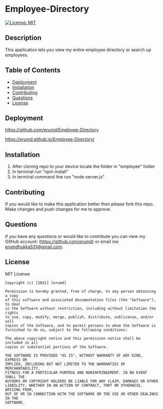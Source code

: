 # Employee-Directory

[![License: MIT](https://img.shields.io/badge/License-MIT-yellow.svg)](https://opensource.org/licenses/MIT)

## Description

This application lets you view my entire employee directory or search up employees.

## Table of Contents

- [Deployment](#deployment)
- [Installation](#installation)
- [Contributing](#contributing)
- [Questions](#questions)
- [License](#license)

## Deployment

https://github.com/erumd/Employee-Directory

https://erumd.github.io/Employee-Directory/

## Installation

1. After cloning repo to your device locate the folder in "employee" folder
2. In terminal run "npm install"
3. In terminal command line run "node server.js"

## Contributing

If you would like to make this application better then please fork this repo. Make changes and push changes for me to approve.

## Questions

If you have any questions or would like to contribute you can view my GitHub account:
(https://github.com/erumd)
or email me erumdhukka531@gmail.com.

## License

MIT License

    Copyright (c) [2021] [erumd]

    Permission is hereby granted, free of charge, to any person obtaining a copy
    of this software and associated documentation files (the "Software"), to deal
    in the Software without restriction, including without limitation the rights
    to use, copy, modify, merge, publish, distribute, sublicense, and/or sell
    copies of the Software, and to permit persons to whom the Software is
    furnished to do so, subject to the following conditions:

    The above copyright notice and this permission notice shall be included in all
    copies or substantial portions of the Software.

    THE SOFTWARE IS PROVIDED "AS IS", WITHOUT WARRANTY OF ANY KIND, EXPRESS OR
    IMPLIED, INCLUDING BUT NOT LIMITED TO THE WARRANTIES OF MERCHANTABILITY,
    FITNESS FOR A PARTICULAR PURPOSE AND NONINFRINGEMENT. IN NO EVENT SHALL THE
    AUTHORS OR COPYRIGHT HOLDERS BE LIABLE FOR ANY CLAIM, DAMAGES OR OTHER
    LIABILITY, WHETHER IN AN ACTION OF CONTRACT, TORT OR OTHERWISE, ARISING FROM,
    OUT OF OR IN CONNECTION WITH THE SOFTWARE OR THE USE OR OTHER DEALINGS IN THE
    SOFTWARE.
